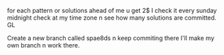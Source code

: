 for each pattern or solutions ahead of me u get 2$
I check it every sunday midnight check at my time zone
n see how many solutions are committed. GL

Create a new branch called spae8ds n keep commiting there
I'll make my own branch n work there.
